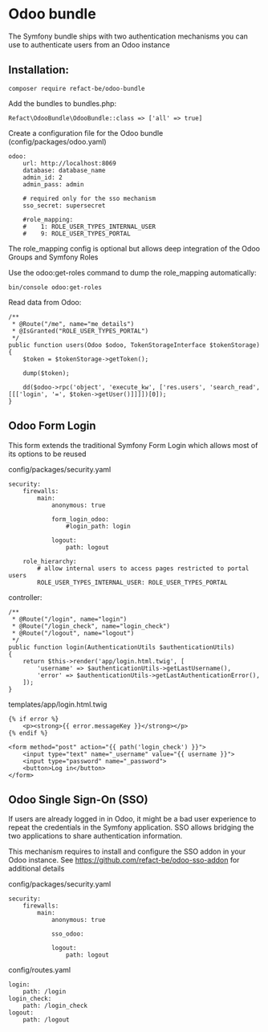 # Odoo bundle

The Symfony bundle ships with two authentication mechanisms you can use to authenticate users from an Odoo instance

## Installation:

    composer require refact-be/odoo-bundle

Add the bundles to bundles.php:

    Refact\OdooBundle\OdooBundle::class => ['all' => true]

Create a configuration file for the Odoo bundle (config/packages/odoo.yaml)

    odoo:
        url: http://localhost:8069
        database: database_name
        admin_id: 2
        admin_pass: admin
        
        # required only for the sso mechanism
        sso_secret: supersecret

        #role_mapping:
        #    1: ROLE_USER_TYPES_INTERNAL_USER
        #    9: ROLE_USER_TYPES_PORTAL

The role_mapping config is optional but allows deep integration of the Odoo Groups and Symfony Roles

Use the odoo:get-roles command to dump the role_mapping automatically:

    bin/console odoo:get-roles

Read data from Odoo:

    /**
     * @Route("/me", name="me_details")
     * @IsGranted("ROLE_USER_TYPES_PORTAL")
     */
    public function users(Odoo $odoo, TokenStorageInterface $tokenStorage)
    {
        $token = $tokenStorage->getToken();

        dump($token);

        dd($odoo->rpc('object', 'execute_kw', ['res.users', 'search_read', [[['login', '=', $token->getUser()]]]])[0]);
    }

## Odoo Form Login

This form extends the traditional Symfony Form Login which allows most of its options to be reused

config/packages/security.yaml

    security:
        firewalls:
            main:
                anonymous: true

                form_login_odoo:
                    #login_path: login

                logout:
                    path: logout

        role_hierarchy:
            # allow internal users to access pages restricted to portal users
            ROLE_USER_TYPES_INTERNAL_USER: ROLE_USER_TYPES_PORTAL

controller:

    /**
     * @Route("/login", name="login")
     * @Route("/login_check", name="login_check")
     * @Route("/logout", name="logout")
     */
    public function login(AuthenticationUtils $authenticationUtils)
    {
        return $this->render('app/login.html.twig', [
            'username' => $authenticationUtils->getLastUsername(),
            'error' => $authenticationUtils->getLastAuthenticationError(),
        ]);
    }

templates/app/login.html.twig

    {% if error %}
        <p><strong>{{ error.messageKey }}</strong></p>
    {% endif %}

    <form method="post" action="{{ path('login_check') }}">
        <input type="text" name="_username" value="{{ username }}">
        <input type="password" name="_password">
        <button>Log in</button>
    </form>

## Odoo Single Sign-On (SSO)

If users are already logged in in Odoo, it might be a bad user experience to repeat the credentials in the Symfony 
application. SSO allows bridging the two applications to share authentication information. 

This mechanism requires to install and configure the SSO addon in your Odoo instance. 
See https://github.com/refact-be/odoo-sso-addon for additional details

config/packages/security.yaml

    security:
        firewalls:
            main:
                anonymous: true
    
                sso_odoo:
    
                logout:
                    path: logout

config/routes.yaml

    login:
        path: /login
    login_check:
        path: /login_check
    logout:
        path: /logout
